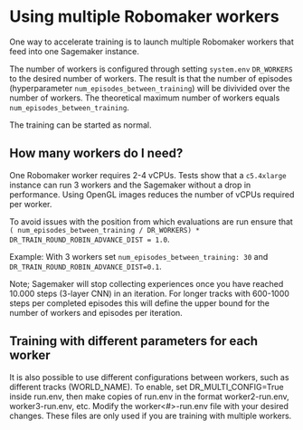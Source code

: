 # Using multiple Robomaker workers

One way to accelerate training is to launch multiple Robomaker workers that feed into one Sagemaker instance.

The number of workers is configured through setting `system.env` `DR_WORKERS` to the desired number of workers. The result is that the number of episodes (hyperparameter `num_episodes_between_training`) will be divivided over the number of workers. The theoretical maximum number of workers equals `num_episodes_between_training`.

The training can be started as normal.

## How many workers do I need?

One Robomaker worker requires 2-4 vCPUs. Tests show that a `c5.4xlarge` instance can run 3 workers and the Sagemaker without a drop in performance. Using OpenGL images reduces the number of vCPUs required per worker.

To avoid issues with the position from which evaluations are run ensure that `( num_episodes_between_training / DR_WORKERS) * DR_TRAIN_ROUND_ROBIN_ADVANCE_DIST = 1.0`. 

Example: With 3 workers set `num_episodes_between_training: 30` and `DR_TRAIN_ROUND_ROBIN_ADVANCE_DIST=0.1`.

Note; Sagemaker will stop collecting experiences once you have reached 10.000 steps (3-layer CNN) in an iteration. For longer tracks with 600-1000 steps per completed episodes this will define the upper bound for the number of workers and episodes per iteration.

## Training with different parameters for each worker

It is also possible to use different configurations between workers, such as different tracks (WORLD_NAME).  To enable, set DR_MULTI_CONFIG=True inside run.env, then make copies of run.env in the format worker2-run.env, worker3-run.env, etc.   Modify the worker<#>-run.env file with your desired changes.  These files are only used if you are training with multiple workers.
